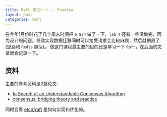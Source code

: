 ```yaml
---
title: Raft 笔记(一) -- Preview
layout: post
categories: Raft
---
```


在今年1月份时花了几个周末时间把 `6.824` 做了一下，`lab 4` 还有一些没做完，因为设计的问题，导致实现数据迁移同时可以接受请求会比较麻烦，然后就搁置了(思路和 `Redis` 类似)。
做这门课程最主要的目的还是学习一下 `Raft`，在后面的文章里会记录一下。

## 资料
主要的参考资料是2篇论文:
* [In Search of an Understandable Consensus Algorithm](https://raft.github.io/raft.pdf)
* [consensus: bridging theory and practice](https://ramcloud.stanford.edu/~ongaro/thesis.pdf)

同时会看 [etcd/raft](https://github.com/coreos/etcd/tree/master/raft) 是如何实现和优化的。
